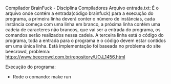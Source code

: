 Compilador BrainFuck - Disciplina Compiladores
Arquivo entrada.txt: É o arquivo onde contém a entrada(código brainfuck) para a execução do programa, a primeira linha deverá conter o número de instâncias, cada instância começa com uma linha em branco, a próxima linha contém uma cadeia de caracteres não brancos, que vai ser a entrada do programa, os comandos serão realizados nessa cadeia. A terceira linha está o código do programa, toda a entrada para o programa e o código devem estar contidos em uma única linha. Está implementação foi baseada no problema do site beecrowd, problema: https://www.beecrowd.com.br/repository/UOJ_1456.html 

Execução do programa:
- Rode o comando: make run 